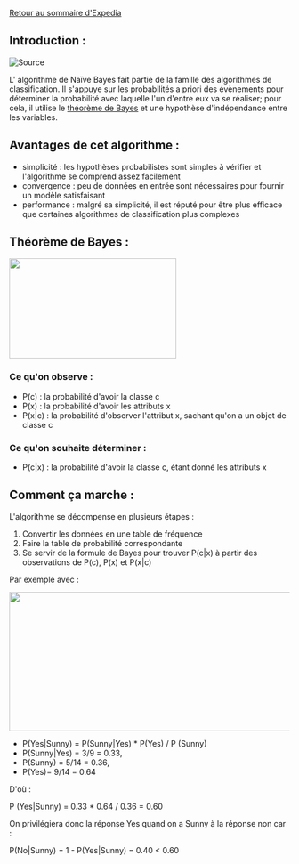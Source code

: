 [Retour au sommaire d'Expedia](expedia_sommaire.md)

## Introduction :

![Source](http://www.analyticsvidhya.com/blog/2015/09/naive-bayes-explained/)

L' algorithme de Naïve Bayes fait partie de la famille des algorithmes de classification. Il s'appuye sur les probabilités a priori des évènements pour déterminer la probabilité avec laquelle l'un d'entre eux va se réaliser; pour cela, il utilise le [théorème de Bayes](#théorème-de-bayes-) et une hypothèse d'indépendance entre les variables.

## Avantages de cet algorithme :

* simplicité : les hypothèses probabilistes sont simples à vérifier et l'algorithme se comprend assez facilement
* convergence : peu de données en entrée sont nécessaires pour fournir un modèle satisfaisant
* performance : malgré sa simplicité, il est réputé pour être plus efficace que certaines algorithmes de classification plus complexes

## Théorème de Bayes :

<img src="http://www.analyticsvidhya.com/wp-content/uploads/2015/09/Bayes_rule-300x172.png" width="300" height="180" />

### Ce qu'on observe :
* P(c) : la probabilité d'avoir la classe c
* P(x) : la probabilité d'avoir les attributs x
* P(x|c) : la probabilité d'observer l'attribut x, sachant qu'on a un objet de classe c

### Ce qu'on souhaite déterminer :
* P(c|x) : la probabilité d'avoir la classe c, étant donné les attributs x


## Comment ça marche :

L'algorithme se décompense en plusieurs étapes :

1. Convertir les données en une table de fréquence
2. Faire la table de probabilité correspondante 
3. Se servir de la formule de Bayes pour trouver P(c|x) à partir des observations de P(c), P(x) et P(x|c)

Par exemple avec :


<img src="http://www.analyticsvidhya.com/wp-content/uploads/2015/08/Bayes_41.png" width="600" height="250" />


* P(Yes|Sunny) = P(Sunny|Yes) * P(Yes) / P (Sunny)
* P(Sunny|Yes) = 3/9 = 0.33,
* P(Sunny) = 5/14 = 0.36,
* P(Yes)= 9/14 = 0.64

D'où : 

P (Yes|Sunny) = 0.33 * 0.64 / 0.36 = 0.60

On privilégiera donc la réponse Yes quand on a Sunny à la réponse non car :

P(No|Sunny) = 1 - P(Yes|Sunny) = 0.40 < 0.60
